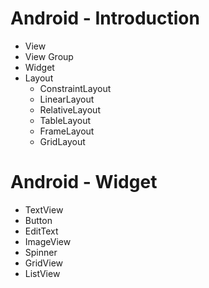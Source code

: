 # Android - Introduction
  - View
  - View Group
  - Widget
  - Layout
      - ConstraintLayout
      - LinearLayout
      - RelativeLayout
      - TableLayout
      - FrameLayout
      - GridLayout
      
# Android - Widget
  - TextView
  - Button
  - EditText
  - ImageView
  - Spinner
  - GridView
  - ListView

      

